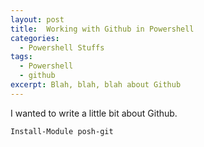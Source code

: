```yaml
---
layout: post
title:  Working with Github in Powershell
categories:
  - Powershell Stuffs
tags:
  - Powershell
  - github
excerpt: Blah, blah, blah about Github
---
```


I wanted to write a little bit about Github.

```Powershell
Install-Module posh-git
```
